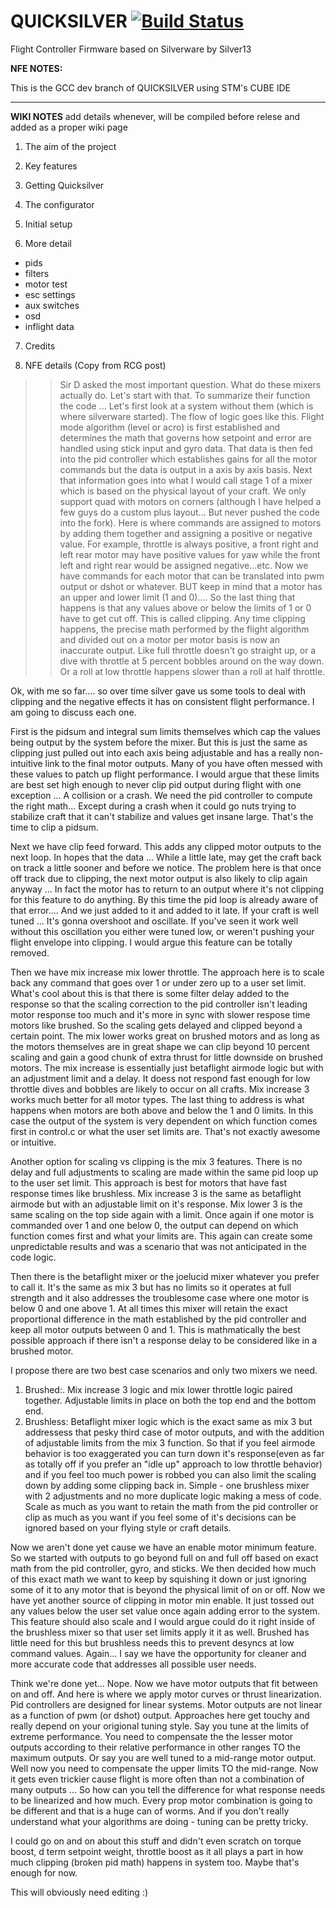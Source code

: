 # QUICKSILVER [![Build Status](https://ci.bkleiner.codes/api/badges/NotFastEnuf/Guano/status.svg)](https://ci.bkleiner.codes/NotFastEnuf/Guano)
Flight Controller Firmware based on Silverware by Silver13

**NFE NOTES:**

This is the GCC dev branch of QUICKSILVER using STM's CUBE IDE

-----

**WIKI NOTES** add details whenever, will be compiled before relese and added as a proper wiki page

1.  The aim of the project

2.  Key features

3.  Getting Quicksilver

4.  The configurator

5.  Initial setup

6.  More detail

   * pids
   * filters
   * motor test
   * esc settings
   * aux switches
   * osd
   * inflight data
  
7.  Credits

8.  NFE details (Copy from RCG post)
>>Sir D asked the most important question. What do these mixers actually do. Let's start with that.
To summarize their function the code ... Let's first look at a system without them (which is where silverware started). The flow of logic goes like this. Flight mode algorithm (level or acro) is first established and determines the math that governs how setpoint and error are handled using stick input and gyro data. That data is then fed into the pid controller which establishes gains for all the motor commands but the data is output in a axis by axis basis. Next that information goes into what I would call stage 1 of a mixer which is based on the physical layout of your craft. We only support quad with motors on corners (although I have helped a few guys do a custom plus layout... But never pushed the code into the fork). Here is where commands are assigned to motors by adding them together and assigning a positive or negative value.
For example, throttle is always positive, a front right and left rear motor may have positive values for yaw while the front left and right rear would be assigned negative...etc.
Now we have commands for each motor that can be translated into pwm output or dshot or whatever.
BUT keep in mind that a motor has an upper and lower limit (1 and 0).... So the last thing that happens is that any values above or below the limits of 1 or 0 have to get cut off. This is called clipping. Any time clipping happens, the precise math performed by the flight algorithm and divided out on a motor per motor basis is now an inaccurate output. Like full throttle doesn't go straight up, or a dive with throttle at 5 percent bobbles around on the way down. Or a roll at low throttle happens slower than a roll at half throttle.

Ok, with me so far.... so over time silver gave us some tools to deal with clipping and the negative effects it has on consistent flight performance. I am going to discuss each one.

First is the pidsum and integral sum limits themselves which cap the values being output by the system before the mixer. But this is just the same as clipping just pulled out into each axis being adjustable and has a really non-intuitive link to the final motor outputs. Many of you have often messed with these values to patch up flight performance. I would argue that these limits are best set high enough to never clip pid output during flight with one exception ... A collision or a crash. We need the pid controller to compute the right math... Except during a crash when it could go nuts trying to stabilize craft that it can't stabilize and values get insane large. That's the time to clip a pidsum.

Next we have clip feed forward. This adds any clipped motor outputs to the next loop. In hopes that the data ... While a little late, may get the craft back on track a little sooner and before we notice. The problem here is that once off track due to clipping, the next motor output is also likely to clip again anyway ... In fact the motor has to return to an output where it's not clipping for this feature to do anything. By this time the pid loop is already aware of that error.... And we just added to it and added to it late. If your craft is well tuned ... It's gonna overshoot and oscillate. If you've seen it work well without this oscillation you either were tuned low, or weren't pushing your flight envelope into clipping. I would argue this feature can be totally removed.

Then we have mix increase mix lower throttle. The approach here is to scale back any command that goes over 1 or under zero up to a user set limit. What's cool about this is that there is some filter delay added to the response so that the scaling correction to the pid controller isn't leading motor response too much and it's more in sync with slower respose time motors like brushed. So the scaling gets delayed and clipped beyond a certain point. The mix lower works great on brushed motors and as long as the motors themselves are in great shape we can clip beyond 10 percent scaling and gain a good chunk of extra thrust for little downside on brushed motors. The mix increase is essentially just betaflight airmode logic but with an adjustment limit and a delay. It doess not respond fast enough for low throttle dives and bobbles are likely to occur on all crafts. Mix increase 3 works much better for all motor types. The last thing to address is what happens when motors are both above and below the 1 and 0 limits. In this case the output of the system is very dependent on which function comes first in control.c or what the user set limits are. That's not exactly awesome or intuitive.

Another option for scaling vs clipping is the mix 3 features. There is no delay and full adjustments to scaling are made within the same pid loop up to the user set limit. This approach is best for motors that have fast response times like brushless. Mix increase 3 is the same as betaflight airmode but with an adjustable limit on it's response. Mix lower 3 is the same scaling on the top side again with a limit. Once again if one motor is commanded over 1 and one below 0, the output can depend on which function comes first and what your limits are. This again can create some unpredictable results and was a scenario that was not anticipated in the code logic.

Then there is the betaflight mixer or the joelucid mixer whatever you prefer to call it. It's the same as mix 3 but has no limits so it operates at full strength and it also addresses the troublesome case where one motor is below 0 and one above 1. At all times this mixer will retain the exact proportional difference in the math established by the pid controller and keep all motor outputs between 0 and 1. This is mathmatically the best possible approach if there isn't a response delay to be considered like in a brushed motor.

I propose there are two best case scenarios and only two mixers we need.
1. Brushed:. Mix increase 3 logic and mix lower throttle logic paired together. Adjustable limits in place on both the top end and the bottom end.
2. Brushless: Betaflight mixer logic which
is the exact same as mix 3 but addressess that pesky third case of motor outputs, and with the addition of adjustable limits from the mix 3 function. So that if you feel airmode behavior is too exaggerated you can turn down it's response(even as far as totally off if you prefer an "idle up" approach to low throttle behavior) and if you feel too much power is robbed you can also limit the scaling down by adding some clipping back in. Simple - one brushless mixer with 2 adjustments and no more duplicate logic making a mess of code. Scale as much as you want to retain the math from the pid controller or clip as much as you want if you feel some of it's decisions can be ignored based on your flying style or craft details.

Now we aren't done yet cause we have an enable motor minimum feature. So we started with outputs to go beyond full on and full off based on exact math from the pid controller, gyro, and sticks. We then decided how much of this exact math we want to keep by squishing it down or just ignoring some of it to any motor that is beyond the physical limit of on or off. Now we have yet another source of clipping in motor min enable. It just tossed out any values below the user set value once again adding error to the system. This feature should also scale and I would argue could do it right inside of the brushless mixer so that user set limits apply it it as well. Brushed has little need for this but brushless needs this to prevent desyncs at low command values. Again... I say we have the opportunity for cleaner and more accurate code that addresses all possible user needs.

Think we're done yet... Nope. Now we have motor outputs that fit between on and off. And here is where we apply motor curves or thrust linearization. Pid controllers are designed for linear systems. Motor outputs are not linear as a function of pwm (or dshot) output. Approaches here get touchy and really depend on your origional tuning style. Say you tune at the limits of extreme performance. You need to compensate the the lesser motor outputs according to their relative performance in other ranges TO the maximum outputs. Or say you are well tuned to a mid-range motor output. Well now you need to compensate the upper limits TO the mid-range. Now it gets even trickier cause flight is more often than not a combination of many outputs ... So how can you tell the difference for what response needs to be linearized and how much. Every prop motor combination is going to be different and that is a huge can of worms. And if you don't really understand what your algorithms are doing - tuning can be pretty tricky.

I could go on and on about this stuff and didn't even scratch on torque boost, d term setpoint weight, throttle boost as it all plays a part in how much clipping (broken pid math) happens in system too. Maybe that's enough for now.

This will obviously need editing :)



